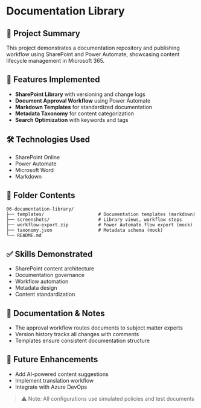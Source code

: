 # Documentation Library

## 📝 Project Summary

This project demonstrates a documentation repository and publishing workflow using SharePoint and Power Automate, showcasing content lifecycle management in Microsoft 365.

## 🧩 Features Implemented

* **SharePoint Library** with versioning and change logs
* **Document Approval Workflow** using Power Automate
* **Markdown Templates** for standardized documentation
* **Metadata Taxonomy** for content categorization
* **Search Optimization** with keywords and tags

## 🛠️ Technologies Used

* SharePoint Online
* Power Automate
* Microsoft Word
* Markdown

## 📁 Folder Contents

```
06-documentation-library/
├── templates/                    # Documentation templates (markdown)
├── screenshots/                  # Library views, workflow steps
├── workflow-export.zip           # Power Automate flow export (mock)
├── taxonomy.json                 # Metadata schema (mock)
└── README.md
```

## ✅ Skills Demonstrated

* SharePoint content architecture
* Documentation governance
* Workflow automation
* Metadata design
* Content standardization

## 📘 Documentation & Notes

* The approval workflow routes documents to subject matter experts
* Version history tracks all changes with comments
* Templates ensure consistent documentation structure

## 📌 Future Enhancements

* Add AI-powered content suggestions
* Implement translation workflow
* Integrate with Azure DevOps

> ⚠️ Note: All configurations use simulated policies and test documents